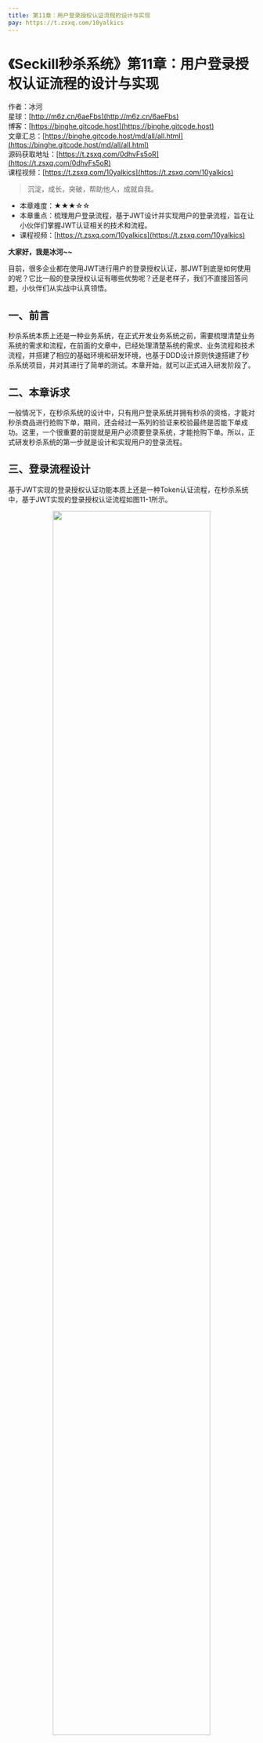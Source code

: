 ```yaml
---
title: 第11章：用户登录授权认证流程的设计与实现
pay: https://t.zsxq.com/10yalkics
---
```


# 《Seckill秒杀系统》第11章：用户登录授权认证流程的设计与实现

作者：冰河
<br/>星球：[http://m6z.cn/6aeFbs](http://m6z.cn/6aeFbs)
<br/>博客：[https://binghe.gitcode.host](https://binghe.gitcode.host)
<br/>文章汇总：[https://binghe.gitcode.host/md/all/all.html](https://binghe.gitcode.host/md/all/all.html)
<br/>源码获取地址：[https://t.zsxq.com/0dhvFs5oR](https://t.zsxq.com/0dhvFs5oR)
<br/>课程视频：[https://t.zsxq.com/10yalkics](https://t.zsxq.com/10yalkics)

> 沉淀，成长，突破，帮助他人，成就自我。

* 本章难度：★★★☆☆
* 本章重点：梳理用户登录流程，基于JWT设计并实现用户的登录流程，旨在让小伙伴们掌握JWT认证相关的技术和流程。
* 课程视频：[https://t.zsxq.com/10yalkics](https://t.zsxq.com/10yalkics)

**大家好，我是冰河~~**

目前，很多企业都在使用JWT进行用户的登录授权认证，那JWT到底是如何使用的呢？它比一般的登录授权认证有哪些优势呢？还是老样子，我们不直接回答问题，小伙伴们从实战中认真领悟。

## 一、前言

秒杀系统本质上还是一种业务系统，在正式开发业务系统之前，需要梳理清楚业务系统的需求和流程，在前面的文章中，已经处理清楚系统的需求、业务流程和技术流程，并搭建了相应的基础环境和研发环境，也基于DDD设计原则快速搭建了秒杀系统项目，并对其进行了简单的测试。本章开始，就可以正式进入研发阶段了。

## 二、本章诉求

一般情况下，在秒杀系统的设计中，只有用户登录系统并拥有秒杀的资格，才能对秒杀商品进行抢购下单，期间，还会经过一系列的验证来校验最终是否能下单成功。这里，一个很重要的前提就是用户必须要登录系统，才能抢购下单。所以，正式研发秒杀系统的第一步就是设计和实现用户的登录流程。

## 三、登录流程设计

基于JWT实现的登录授权认证功能本质上还是一种Token认证流程，在秒杀系统中，基于JWT实现的登录授权认证流程如图11-1所示。

<div align="center">
    <img src="https://binghe.gitcode.host/images/project/seckill/scekill-2023-05-15-001.png?raw=true" width="80%">
    <br/>
</div>

由图11-1可以看到，基于JWT设计的简单登录授权认证流程如下所示。

（1）客户端向服务端发送用户名和密码来提交用户认证。

（2）服务端对客户端提交的用户名和密码进行认证，认证通过后，会生成JWT Token，并将JWT Token返回给客户端。

（3）后续客户端在访问服务端接口时，每次请求都会在请求头中添加JWT Token。

（4）服务端会拦截请求，并对请求头中的JWT Token进行验证，如果验证成功，则执行具体业务逻辑，并向客户端返回正确的结果数据。如果验证失败，则向客户端返回错误信息。

（5）客户端根据服务端返回的是正确的结果数据还是错误的信息来执行不同的业务流程，如果客户端从服务端接收到的是正确的结果数据，则进行展示。如果客户端从服务端接收到的是错误的信息，则展示错误信息并返回登录页面。

## 查看完整文章

加入[冰河技术](http://m6z.cn/6aeFbs)知识星球，解锁完整技术文章与完整代码